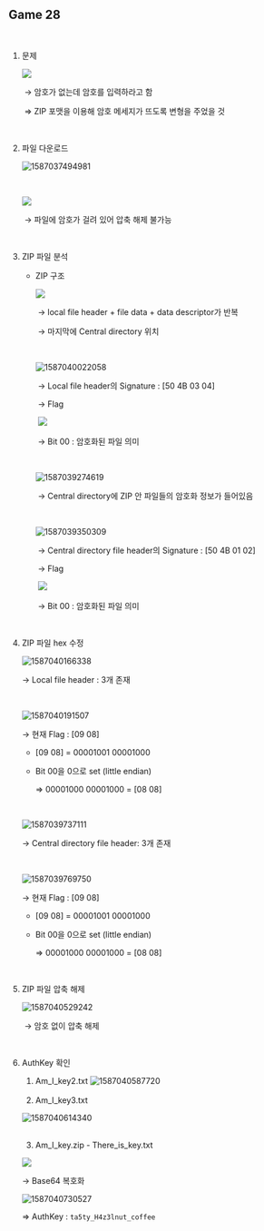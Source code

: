## Game 28

<br>

1. 문제

   ![](./images/1587037139594.png)

   ​		→ 암호가 없는데 암호를 입력하라고 함

   ​		⇒ ZIP 포맷을 이용해 암호 메세지가 뜨도록 변형을 주었을 것

<br>

2. 파일 다운로드

   ![1587037494981](./images/1587037494981.png)

   <br>

   ![](./images/1587037681205.png)

   ​							→ 파일에 암호가 걸려 있어 압축 해제 불가능

<br>

3. ZIP 파일 분석

   - ZIP 구조

     ![](./images/1587039117690.png)

     ​						→ local file header + file data + data descriptor가 반복

     ​						→ 마지막에 Central directory 위치

     <br>

     ![1587040022058](./images/1587040022058.png)

     ​		→ Local file header의 Signature : [50 4B 03 04]

     ​		→ Flag

     ​										![](./images/1587039681366.png)

     ​											→ Bit 00 : 암호화된 파일 의미

     <br>

     ![1587039274619](./images/1587039274619.png)

     ​								→ Central directory에 ZIP 안 파일들의 암호화 정보가 들어있음

     <br>

     ![1587039350309](./images/1587039350309.png)

     ​		→ Central directory file header의 Signature : [50 4B 01 02]

     ​		→ Flag

     ​										![](./images/1587039681366.png)

     ​											→ Bit 00 : 암호화된 파일 의미

     

   <br>

4. ZIP 파일 hex 수정

   ![1587040166338](./images/1587040166338.png)

   → Local file header : 3개 존재

   <br>

   ![1587040191507](./images/1587040191507.png)

    → 현재 Flag : [09 08]

   - [09 08] = 00001001 00001000

   - Bit 00을 0으로 set (little endian)

     ⇒ 00001000 00001000 = [08 08]

   <br>

   ![1587039737111](./images/1587039737111.png)

   → Central directory file header: 3개 존재

   <br>

   ![1587039769750](./images/1587039769750.png)

   → 현재 Flag : [09 08]

   - [09 08] = 00001001 00001000

   - Bit 00을 0으로 set (little endian)

     ⇒ 00001000 00001000 = [08 08]

<br>

5. ZIP 파일 압축 해제

   ![1587040529242](./images/1587040529242.png)

   ​					→ 암호 없이 압축 해제

<br>

6. AuthKey 확인

   1) Am_I_key2.txt	![1587040587720](./images/1587040587720.png)

   <br>

   2) Am_I_key3.txt

   ![1587040614340](./images/1587040614340.png)

   <br>

   3) Am_I_key.zip - There_is_key.txt

   ![](./images/1587040675366.png)

   → Base64 복호화

   ![1587040730527](./images/1587040730527.png)

   ⇒ AuthKey : `ta5ty_H4z3lnut_coffee`

